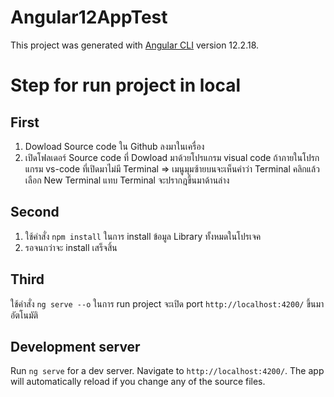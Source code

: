 # Angular12AppTest

This project was generated with [Angular CLI](https://github.com/angular/angular-cli) version 12.2.18.

# Step for run project in local

## First

1. Dowload Source code ใน Github ลงมาในเครื่อง
2. เปิดโฟลเดอร์ Source code ที่ Dowload มาด้วยโปรแกรม visual code ถ้าภายในโปรกแกรม vs-code ที่เปิดมาไม่มี Terminal => เมนูมุมซ้ายบนจะเห็นคำว่า Terminal คลิกแล้วเลือก New Terminal แทบ Terminal จะปรากฎขึ้นมาด้านล่าง

## Second
1. ใช้คำสั่ง `npm install` ในการ install ข้อมูล Library ทั้งหมดในโปรเจค
2. รอจนกว่าจะ install เสร็จสิ้น

## Third
ใช้คำสั่ง `ng serve --o` ในการ run project จะเปิด port `http://localhost:4200/` ขึ้นมาอัตโนมัติ

## Development server

Run `ng serve` for a dev server. Navigate to `http://localhost:4200/`. The app will automatically reload if you change any of the source files.
